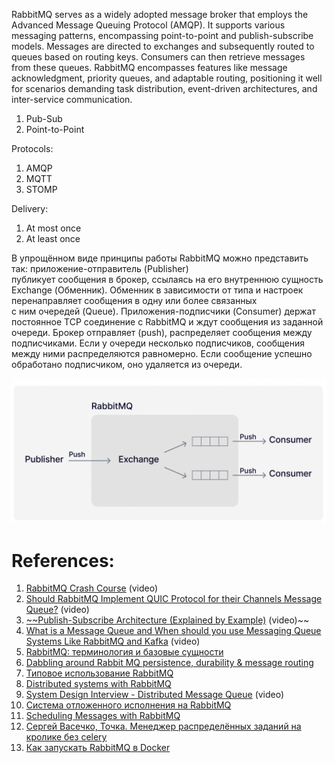 RabbitMQ serves as a widely adopted message broker that employs the Advanced Message Queuing Protocol (AMQP). It supports various messaging patterns, encompassing point-to-point and publish-subscribe models. Messages are directed to exchanges and subsequently routed to queues based on routing keys. Consumers can then retrieve messages from these queues. RabbitMQ encompasses features like message acknowledgment, priority queues, and adaptable routing, positioning it well for scenarios demanding task distribution, event-driven architectures, and inter-service communication.

1. Pub-Sub
2. Point-to-Point

Protocols:
1. AMQP
2. MQTT
3. STOMP

Delivery:
1. At most once
2. At least once

В упрощённом виде принципы работы RabbitMQ можно представить так: приложение-отправитель (Publisher) публикует сообщения в брокер, ссылаясь на его внутреннюю сущность Exchange (Обменник). Обменник в зависимости от типа и настроек перенаправляет сообщения в одну или более связанных с ним очередей (Queue). Приложения-подписчики (Consumer) держат постоянное TCP соединение с RabbitMQ и ждут сообщения из заданной очереди. Брокер отправляет (push), распределяет сообщения между подписчиками. Если у очереди несколько подписчиков, сообщения между ними распределяются равномерно. Если сообщение успешно обработано подписчиком, оно удаляется из очереди.

![](../../../../../_Attachments/Pasted%20image%2020240125121133.png)

# References:

1. [RabbitMQ Crash Course](https://www.youtube.com/watch?v=Cie5v59mrTg&list=PLQnljOFTspQVcumYRWE2w9kVxxIXy_AMo&index=3) (video)
2. [Should RabbitMQ Implement QUIC Protocol for their Channels Message Queue?](https://www.youtube.com/watch?v=4Z3MAsdrEi8&list=PLQnljOFTspQVcumYRWE2w9kVxxIXy_AMo&index=1) (video)
3. [~~Publish-Subscribe Architecture (Explained by Example)](https://www.youtube.com/watch?v=O1PgqUqZKTA&list=PLQnljOFTspQVcumYRWE2w9kVxxIXy_AMo&index=4) (video)~~
4. [What is a Message Queue and When should you use Messaging Queue Systems Like RabbitMQ and Kafka](https://www.youtube.com/watch?v=W4_aGb_MOls&list=PLQnljOFTspQVcumYRWE2w9kVxxIXy_AMo&index=10) (video)
5. [RabbitMQ: терминология и базовые сущности](https://habr.com/ru/companies/southbridge/articles/703060/)
6. [Dabbling around Rabbit MQ persistence, durability & message routing](https://kousiknath.medium.com/dabbling-around-rabbit-mq-persistence-durability-message-routing-f4efc696098c)
7. [Типовое использование RabbitMQ](https://habr.com/ru/companies/southbridge/articles/714358/)
8. [Distributed systems with RabbitMQ](https://apirobot.me/posts/distributed-systems-with-rabbitmq)
9. [System Design Interview - Distributed Message Queue](https://www.youtube.com/watch?v=iJLL-KPqBpM) (video)
10. [Система отложенного исполнения на RabbitMQ](https://habr.com/ru/company/domclick/blog/519044/)
11. [Scheduling Messages with RabbitMQ](https://blog.rabbitmq.com/posts/2015/04/scheduling-messages-with-rabbitmq)
12. [Сергей Васечко, Точка. Менеджер распределённых заданий на кролике без celery](https://www.youtube.com/watch?app=desktop&v=jrzxAsHFvtI)
13. [Как запускать RabbitMQ в Docker](https://habr.com/ru/companies/southbridge/articles/704208/)